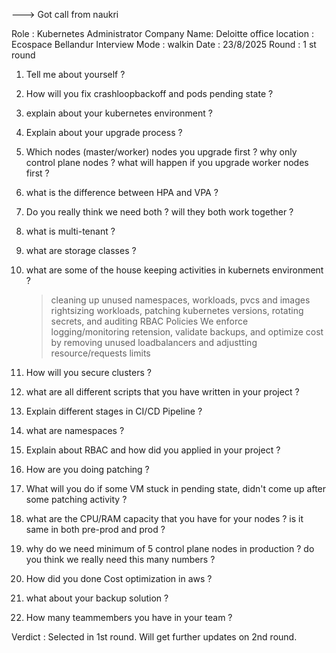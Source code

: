 ---> Got call from naukri

Role : Kubernetes Administrator 
Company Name: Deloitte  office location : Ecospace Bellandur 
Interview Mode : walkin
Date : 23/8/2025 
Round : 1 st round

1. Tell me about yourself ?

2. How will you fix crashloopbackoff and pods pending state ?

3. explain about your kubernetes environment ?

4. Explain about your upgrade process ?

5. Which nodes (master/worker) nodes you upgrade first ? why only control plane nodes ? what will happen if you upgrade worker nodes first ?

6. what is the difference between HPA and VPA ?

7. Do you really think we need both ? will they both work together ?

8. what is multi-tenant ?

9. what are storage classes ?

10. what are some of the house keeping activities in kubernets environment ?

    > cleaning up unused namespaces, workloads, pvcs and images
    > rightsizing workloads, patching kubernetes versions, rotating secrets, and auditing RBAC Policies
    > We enforce logging/monitoring retension, validate backups, and optimize cost by removing unused loadbalancers and adjustting resource/requests limits
    

12. How will you secure clusters ?

13. what are all different scripts that you have written in your project ?

14. Explain different stages in CI/CD Pipeline ?

15. what are namespaces ?

16. Explain about RBAC and how did you applied in your project ?

17. How are you doing patching ?

18. What will you do if some VM stuck in pending state, didn't come up after some patching activity ?

19. what are the CPU/RAM capacity that you have for your nodes ? is it same in both pre-prod and prod ?

20. why do we need minimum of 5 control plane nodes in production ? do you think we really need this many numbers ?

21. How did you done Cost optimization in aws ?

22. what about your backup solution  ?

23. How many teammembers you have in your team ?

Verdict : Selected in 1st round. Will get further updates on 2nd round.
